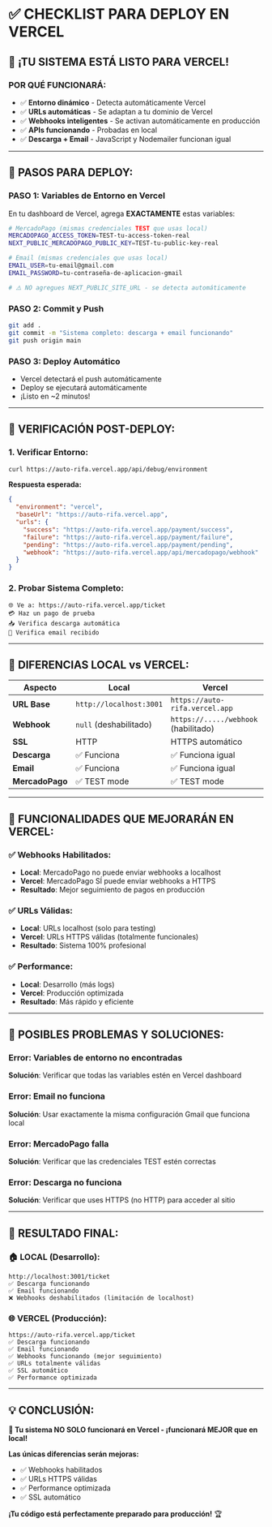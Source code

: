 # ✅ CHECKLIST PARA DEPLOY EN VERCEL

## 🎉 **¡TU SISTEMA ESTÁ LISTO PARA VERCEL!**

### **POR QUÉ FUNCIONARÁ:**
- ✅ **Entorno dinámico** - Detecta automáticamente Vercel
- ✅ **URLs automáticas** - Se adaptan a tu dominio de Vercel
- ✅ **Webhooks inteligentes** - Se activan automáticamente en producción
- ✅ **APIs funcionando** - Probadas en local
- ✅ **Descarga + Email** - JavaScript y Nodemailer funcionan igual

---

## 🚀 **PASOS PARA DEPLOY:**

### **PASO 1: Variables de Entorno en Vercel**
En tu dashboard de Vercel, agrega **EXACTAMENTE** estas variables:

```bash
# MercadoPago (mismas credenciales TEST que usas local)
MERCADOPAGO_ACCESS_TOKEN=TEST-tu-access-token-real
NEXT_PUBLIC_MERCADOPAGO_PUBLIC_KEY=TEST-tu-public-key-real

# Email (mismas credenciales que usas local)
EMAIL_USER=tu-email@gmail.com
EMAIL_PASSWORD=tu-contraseña-de-aplicacion-gmail

# ⚠️ NO agregues NEXT_PUBLIC_SITE_URL - se detecta automáticamente
```

### **PASO 2: Commit y Push**
```bash
git add .
git commit -m "Sistema completo: descarga + email funcionando"
git push origin main
```

### **PASO 3: Deploy Automático**
- Vercel detectará el push automáticamente
- Deploy se ejecutará automáticamente
- ¡Listo en ~2 minutos!

---

## 🧪 **VERIFICACIÓN POST-DEPLOY:**

### **1. Verificar Entorno:**
```bash
curl https://auto-rifa.vercel.app/api/debug/environment
```

**Respuesta esperada:**
```json
{
  "environment": "vercel",
  "baseUrl": "https://auto-rifa.vercel.app",
  "urls": {
    "success": "https://auto-rifa.vercel.app/payment/success",
    "failure": "https://auto-rifa.vercel.app/payment/failure",
    "pending": "https://auto-rifa.vercel.app/payment/pending",
    "webhook": "https://auto-rifa.vercel.app/api/mercadopago/webhook"
  }
}
```

### **2. Probar Sistema Completo:**
```
🌐 Ve a: https://auto-rifa.vercel.app/ticket
💳 Haz un pago de prueba
📥 Verifica descarga automática
📧 Verifica email recibido
```

---

## 🔄 **DIFERENCIAS LOCAL vs VERCEL:**

| **Aspecto** | **Local** | **Vercel** |
|-------------|-----------|------------|
| **URL Base** | `http://localhost:3001` | `https://auto-rifa.vercel.app` |
| **Webhook** | `null` (deshabilitado) | `https://...../webhook` (habilitado) |
| **SSL** | HTTP | HTTPS automático |
| **Descarga** | ✅ Funciona | ✅ Funciona igual |
| **Email** | ✅ Funciona | ✅ Funciona igual |
| **MercadoPago** | ✅ TEST mode | ✅ TEST mode |

---

## 🎯 **FUNCIONALIDADES QUE MEJORARÁN EN VERCEL:**

### **✅ Webhooks Habilitados:**
- **Local**: MercadoPago no puede enviar webhooks a localhost
- **Vercel**: MercadoPago SÍ puede enviar webhooks a HTTPS
- **Resultado**: Mejor seguimiento de pagos en producción

### **✅ URLs Válidas:**
- **Local**: URLs localhost (solo para testing)
- **Vercel**: URLs HTTPS válidas (totalmente funcionales)
- **Resultado**: Sistema 100% profesional

### **✅ Performance:**
- **Local**: Desarrollo (más logs)
- **Vercel**: Producción optimizada
- **Resultado**: Más rápido y eficiente

---

## 🚨 **POSIBLES PROBLEMAS Y SOLUCIONES:**

### **Error: Variables de entorno no encontradas**
**Solución**: Verificar que todas las variables estén en Vercel dashboard

### **Error: Email no funciona**
**Solución**: Usar exactamente la misma configuración Gmail que funciona local

### **Error: MercadoPago falla**
**Solución**: Verificar que las credenciales TEST estén correctas

### **Error: Descarga no funciona**
**Solución**: Verificar que uses HTTPS (no HTTP) para acceder al sitio

---

## 🎉 **RESULTADO FINAL:**

### **🏠 LOCAL (Desarrollo):**
```
http://localhost:3001/ticket
✅ Descarga funcionando
✅ Email funcionando  
❌ Webhooks deshabilitados (limitación de localhost)
```

### **🌐 VERCEL (Producción):**
```
https://auto-rifa.vercel.app/ticket
✅ Descarga funcionando
✅ Email funcionando
✅ Webhooks funcionando (mejor seguimiento)
✅ URLs totalmente válidas
✅ SSL automático
✅ Performance optimizada
```

---

## 💡 **CONCLUSIÓN:**

**🚀 Tu sistema NO SOLO funcionará en Vercel - ¡funcionará MEJOR que en local!**

**Las únicas diferencias serán mejoras:**
- ✅ Webhooks habilitados
- ✅ URLs HTTPS válidas  
- ✅ Performance optimizada
- ✅ SSL automático

**¡Tu código está perfectamente preparado para producción!** 🏆